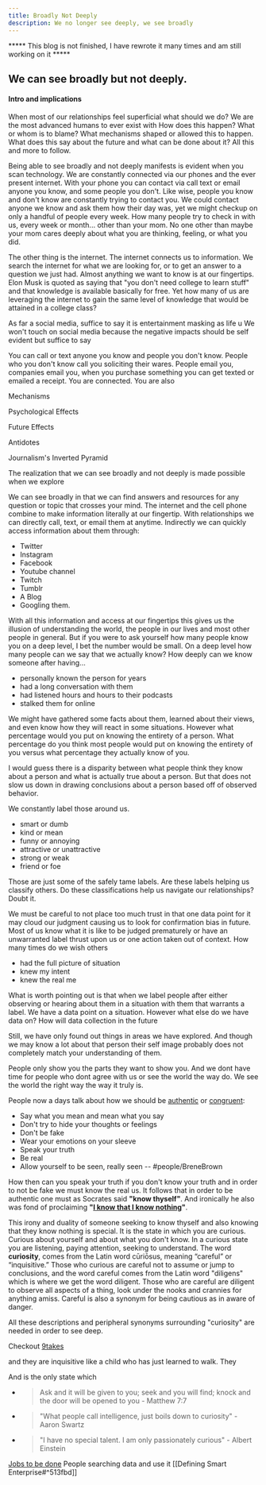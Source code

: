 ```yaml
---
title: Broadly Not Deeply
description: We no longer see deeply, we see broadly
---
```


***** This blog is not finished, I have rewrote it many times and am still working on it  *****

## We can see broadly but not deeply. 

#### Intro and implications
When most of our relationships feel superficial what should we do? 
We are the most advanced humans to ever exist with   How does this happen? What or whom is to blame? What mechanisms shaped or allowed this to happen. What does this say about the future and what can be done about it? All this and more to follow.

Being able to see broadly and not deeply manifests is evident when you scan technology. We are constantly connected via our phones and the ever present internet. With your phone you can contact via call text or email anyone you know, and some people you don't. Like wise, people you know and don't know are constantly trying to contact you. We could contact anyone we know and ask them how their day was, yet we might checkup on only a handful of people every week. How many people try to check in with us, every week or month... other than your mom. No one other than maybe your mom cares deeply about what you are thinking, feeling, or what you did. 

The other thing is the internet. The internet connects us to information. We search the internet for what we are looking for, or to get an answer to a question we just had. Almost anything we want to know is at our fingertips. Elon Musk is quoted as saying that "you don't need college to learn stuff" and that knowledge is available basically for free. Yet how many of us are leveraging the internet to gain the same level of knowledge that would be attained in a college class? 

As far a social media, suffice to say it is entertainment masking as life u
We won't touch on social media because the negative impacts should be self evident but suffice to say 


You can call or text anyone you know and people you don't know. People who you don't know call you soliciting their wares. People email you, companies email you, when you purchase something you can get texted or emailed a receipt. You are connected. You are also


Mechanisms 

Psychological Effects

Future Effects

Antidotes

Journalism's Inverted Pyramid


The realization that we can see broadly and not deeply is made possible when we explore 


We can see broadly in that we can find answers and resources for any question or topic that crosses your mind.  The internet and the cell phone combine to make information literally at our fingertip. With relationships we can directly call, text, or email them at anytime. Indirectly we can quickly access information about them through:
- Twitter
- Instagram
- Facebook
- Youtube channel 
- Twitch
- Tumblr
- A Blog
- Googling them.

With all this information and access at our fingertips this gives us the illusion of understanding the world, the people in our lives and most other people in general. But if you were to ask yourself how many people know you on a deep level, I bet the number would be small. On a deep level how many people can we say that we actually know? How deeply can we know someone after having...
- personally known the person for years
- had a long conversation with them
- had listened hours and hours to their podcasts
- stalked them for online

We might have gathered some facts about them, learned about their views, and even know how they will react in some situations. However what percentage would you put on knowing the entirety of a person. What percentage do you think most people would put on knowing the entirety of you versus what percentage they actually know of you. 

I would guess there is a disparity between what people think they know about a person and what is actually true about a person. But that does not slow us down in drawing conclusions about a person based off of observed behavior.

We constantly label those around us. 
- smart or dumb 
- kind or mean
- funny or annoying
- attractive or unattractive 
- strong or weak
- friend or foe

Those are just some of the safely tame labels. Are these labels helping us classify others. Do these classifications help us navigate our relationships? Doubt it.

We must be careful to not place too much trust in that one data point for it may cloud our judgment causing us to look for confirmation bias in future. Most of us know what it is like to be judged prematurely or have an unwarranted label thrust upon us or one action taken out of context. How many times do we wish others
- had the full picture of situation
- knew my intent
- knew the real me

What is worth pointing out is that when we label people after either observing or hearing about them in a situation
with them that warrants a label. We have a data point on a situation. However what else do we have data on? How will data collection in the future 

Still, we have only found out things in areas we have explored. And though we may know a lot about that person their self image probably does not completely match your understanding of them.

People only show you the parts they want to show you. And we dont have time for people who dont agree with us or see the world the way do. We see the world the right way the way it truly is.

People now a days talk about how we should be [authentic](https://www.psychologytoday.com/us/blog/click-here-happiness/201904/develop-authenticity-20-ways-be-more-authentic-person) or [congruent](https://liveyourlegend.net/the-beginners-guide-to-being-congruent/):
- Say what you mean and mean what you say
- Don't try to hide your thoughts or feelings
- Don't be fake
- Wear your emotions on your sleeve
- Speak your truth
- Be real
- Allow yourself to be seen, really seen -- #people/BreneBrown

How then can you speak your truth if you don't know your truth and in order to not be fake we must know the real us. It follows that in order to be authentic one must as Socrates said **"know thyself"**. And ironically he also was fond of proclaiming  **"[I know that I know nothing](https://en.wikipedia.org/wiki/I_know_that_I_know_nothing "I know that I know nothing")"**. 

This irony and duality of someone seeking to know thyself and also knowing that they know nothing is special. It is the state in which you are curious. Curious about yourself and about what you don't know. In a curious state you are listening, paying attention, seeking to understand. The word **curiosity**, comes from the Latin word cūriōsus, meaning “careful” or “inquisitive.” Those who curious are careful not to assume or jump to conclusions, and the word careful comes from the Latin word "diligens" which is where we get the word diligent. Those who are careful are diligent to observe all aspects of a thing, look under the nooks and crannies for anything amiss. Careful is also a synonym for being cautious as in aware of danger. 



All these descriptions and peripheral synonyms surrounding "curiosity" are needed in order to see deep. 



Checkout [9takes](https://9takes.com/)

and they are inquisitive like a child who has just learned to walk. They 

And is the only state which
- > Ask and it will be given to you; seek and you will find; knock and the door will be opened to you - Matthew 7:7 
- > "What people call intelligence, just boils down to curiosity" - Aaron Swartz
- > "I have no special talent. I am only passionately curious" - Albert Einstein



[Jobs to be done](https://www.youtube.com/watch?v=9h4chtNOuuc)
People searching data and use it [[Defining Smart Enterprise#^513fbd]]
